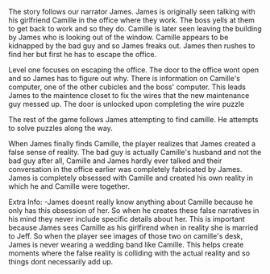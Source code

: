 The story follows our narrator James. James is originally seen talking with his girlfriend Camille in the office where they work. The boss yells at them to get back to work and so they do. Camille is later seen leaving the building by James who is looking out of the window. Camille appears to be kidnapped by the bad guy and so James freaks out. James then rushes to find her but first he has to escape the office.

Level one focuses on escaping the office. The door to the office wont open and so James has to figure out why. There is information on Camille's computer, one of the other cubicles and the boss' computer. This leads James to the maintence closet to fix the wires that the new maintenance guy messed up. The door is unlocked upon completing the wire puzzle

The rest of the game follows James attempting to find camille. He attempts to solve puzzles along the way. 

When James finally finds Camille, the player realizes that James created a false sense of reality. The bad guy is actually Camille's husband and not the bad guy after all, Camille and James hardly ever talked and their conversation in the office earlier was completely fabricated by James. James is completely obsessed with Camille and created his own reality in which he and Camille were together. 


Extra Info:
-James doesnt really know anything about Camille because he only has this obsession of her. So when he creates these false narratives in his mind they never include specific details about her. This is important because James sees Camille as his girlfirend when in reality she is married to Jeff. So when the player see images of those two on camille's desk, James is never wearing a wedding band like Camille. This helps create moments where the false reality is colliding with the actual reality and so things dont necessarily add up.
